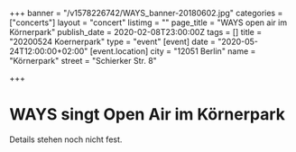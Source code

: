 +++
banner = "/v1578226742/WAYS_banner-20180602.jpg"
categories = ["concerts"]
layout = "concert"
listimg = ""
page_title = "WAYS open air im Körnerpark"
publish_date = 2020-02-08T23:00:00Z
tags = []
title = "20200524 Koernerpark"
type = "event"
[event]
date = "2020-05-24T12:00:00+02:00"
[event.location]
city = "12051 Berlin"
name = "Körnerpark"
street = "Schierker Str. 8"

+++
# WAYS singt Open Air im Körnerpark

Details stehen noch nicht fest.